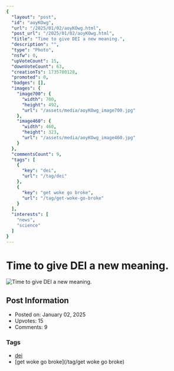 ```yaml
---
{
  "layout": "post",
  "id": "aoyKOwg",
  "url": "/2025/01/02/aoyKOwg.html",
  "post_url": "/2025/01/02/aoyKOwg.html",
  "title": "Time to give DEI a new meaning.",
  "description": "",
  "type": "Photo",
  "nsfw": 0,
  "upVoteCount": 15,
  "downVoteCount": 63,
  "creationTs": 1735780128,
  "promoted": 0,
  "badges": [],
  "images": {
    "image700": {
      "width": 700,
      "height": 492,
      "url": "/assets/media/aoyKOwg_image700.jpg"
    },
    "image460": {
      "width": 460,
      "height": 323,
      "url": "/assets/media/aoyKOwg_image460.jpg"
    }
  },
  "commentsCount": 9,
  "tags": [
    {
      "key": "dei",
      "url": "/tag/dei"
    },
    {
      "key": "get woke go broke",
      "url": "/tag/get-woke-go-broke"
    }
  ],
  "interests": [
    "news",
    "science"
  ]
}
---
```


# Time to give DEI a new meaning.

![Time to give DEI a new meaning.](/assets/media/aoyKOwg_image700.jpg)

## Post Information

- Posted on: January 02, 2025
- Upvotes: 15
- Comments: 9

### Tags

- [dei](/tag/dei)
- [get woke go broke](/tag/get woke go broke)
